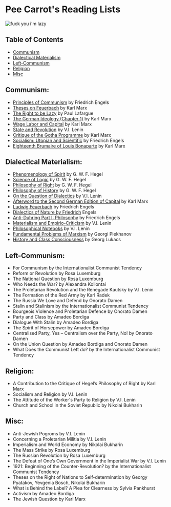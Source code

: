 # Pee Carrot's Reading Lists
![fuck you i'm lazy](left-communist.png)

## Table of Contents
* [Communism](#communism)
* [Dialectical Materialism](#dialectical-materialism)
* [Left-Communism](#left-communism)
* [Religion](#religion)
* [Misc](#misc)

## Communism:

* [Principles of Communism](https://marxists.org/archive/marx/works/1847/11/prin-com.htm) by Friedrich Engels
* [Theses on Feuerbach](https://marxists.org/archive/marx/works/1845/theses/theses.htm) by Karl Marx
* [The Right to be Lazy](https://marxists.org/archive/lafargue/1883/lazy/) by Paul Lafargue
* [The German Ideology (Chapter 1)](https://marxists.org/archive/marx/works/1845/german-ideology/ch01.htm) by Karl Marx
* [Wage Labor and Capital](https://marxists.org/archive/marx/works/1847/wage-labour/) by Karl Marx
* [State and Revolution](https://marxists.org/archive/lenin/works/1917/staterev/) by V.I. Lenin
* [Critique of the Gotha Programme](https://marxists.org/archive/marx/works/1875/gotha/) by Karl Marx
* [Socialism: Utopian and Scientific](https://marxists.org/archive/marx/works/1880/soc-utop/index.htm) by Friedrich Engels
* [Eighteenth Brumaire of Louis Bonaparte](https://marxists.org/archive/marx/works/1852/18th-brumaire/) by Karl Marx

## Dialectical Materialism:

* [Phenomenology of Spirit](https://libcom.org/files/Georg%20Wilhelm%20Friedrich%20Hegel%20-%20The%20Phenomenology%20of%20Spirit%20(Terry%20Pinkard%20Translation).pdf) by G. W. F. Hegel
* [Science of Logic](https://www.marxists.org/reference/archive/hegel/works/hl/hlconten.htm) by G. W. F. Hegel
* [Philosophy of Right](https://hscif.org/wp-content/uploads/2018/04/Hegel-Phil-of-Right.pdf) by G. W. F. Hegel
* [Philosophy of History](https://socialsciences.mcmaster.ca/~econ/ugcm/3ll3/hegel/history.pdf) by G. W. F. Hegel
* [On the Question of Dialectics](https://marxists.org/archive/lenin/works/1915/misc/x02.htm) by V.I. Lenin
* [Afterword to the Second German Edition of Capital](https://marxists.org/archive/marx/works/1867-c1/p3.htm) by Karl Marx
* [Ludwig Feuerbach](https://marxists.org/archive/marx/works/1886/ludwig-feuerbach/index.htm) by Friedrich Engels
* [Dialectics of Nature by Friedrich](https://marxists.org/archive/marx/works/1883/don/index.htm) Engels
* [Anti-Duhring Part I: Philosophy](https://marxists.org/archive/marx/works/1877/anti-duhring/) by Friedrich Engels
* [Materialism and Empirio-Criticism](https://marxists.org/archive/lenin/works/1908/mec/) by V.I. Lenin
* [Philosophical Noteboks](https://marxists.org/archive/lenin/works/cw/volume38.htm) by V.I. Lenin
* [Fundamental Problems of Marxism](https://marxists.org/archive/plekhanov/1907/fundamental-problems.htm) by Georgi Plekhanov
* [History and Class Consciousness](https://marxists.org/archive/lukacs/works/history/index.htm) by Georg Lukacs

## Left-Communism:

* For Communism by the Internationalist Communist Tendency
* Reform or Revolution by Rosa Luxemburg
* The National Question by Rosa Luxemburg
* Who Needs the War? by Alexandra Kollontai
* The Proletarian Revolution and the Renegade Kautsky by V.I. Lenin
* The Formation of the Red Army by Karl Radek
* The Russia We Love and Defend by Onorato Damen
* Stalin and Stalinism by the Internationalist Communist Tendency
* Bourgeois Violence and Proletarian Defence by Onorato Damen
* Party and Class by Amadeo Bordiga
* Dialogue With Stalin by Amadeo Bordiga 
* The Spirit of Horsepower by Amadeo Bordiga
* Centralised Party, Yes – Centralism over the Party, No! by Onorato Damen
* On the Union Question by Amadeo Bordiga and Onorato Damen
* What Does the Communist Left do? by the Internationalist Communist Tendency

## Religion:

* A Contribution to the Critique of Hegel’s Philosophy of Right by Karl Marx 
* Socialism and Religion by V.I. Lenin
* The Attitude of the Worker's Party to Religion by V.I. Lenin
* Church and School in the Soviet Republic by Nikolai Bukharin

## Misc:

* Anti-Jewish Pogroms by V.I. Lenin
* Concerning a Proletarian Militia by V.I. Lenin
* Imperialism and World Economy by Nikolai Bukharin
* The Mass Strike by Rosa Luxemburg
* The Russian Revolution by Rosa Luxemburg
* The Defeat of One’s Own Government in the Imperialist War by V.I. Lenin
* 1921: Beginning of the Counter-Revolution? by the Internationalist Communist Tendency
* Theses on the Right of Nations to Self-determination by Georgy Pyatakov, Yevgenia Bosch, Nikolai Bukharin
* What is Behind the Label? A Plea for Clearness by Sylvia Pankhurst
* Activism by Amadeo Bordiga
* The Jewish Question by Karl Marx

